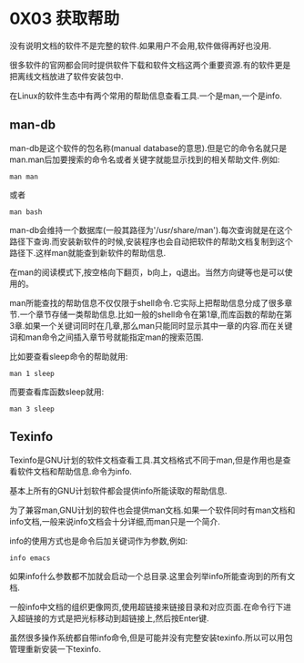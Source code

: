 # 0X03 获取帮助

没有说明文档的软件不是完整的软件.如果用户不会用,软件做得再好也没用.

很多软件的官网都会同时提供软件下载和软件文档这两个重要资源.有的软件更是把离线文档放进了软件安装包中.

在Linux的软件生态中有两个常用的帮助信息查看工具.一个是man,一个是info.

## man-db

man-db是这个软件的包名称(manual database的意思).但是它的命令名就只是man.man后加要搜索的命令名或者关键字就能显示找到的相关帮助文件.例如:

```shell
man man
```

或者

```shell
man bash
```

man-db会维持一个数据库(一般其路径为'/usr/share/man').每次查询就是在这个路径下查询.而安装新软件的时候,安装程序也会自动把软件的帮助文档复制到这个路径下.这样man就能查到新软件的帮助信息.

在man的阅读模式下,按空格向下翻页，b向上，q退出。当然方向键等也是可以使用的。

man所能查找的帮助信息不仅仅限于shell命令.它实际上把帮助信息分成了很多章节.一个章节存储一类帮助信息.比如一般的shell命令在第1章,而库函数的帮助在第3章.如果一个关键词同时在几章,那么man只能同时显示其中一章的内容.而在关键词和man命令之间插入章节号就能指定man的搜索范围.

比如要查看sleep命令的帮助就用:

```shell
man 1 sleep
```

而要查看库函数sleep就用:

```shell
man 3 sleep
```

## Texinfo

Texinfo是GNU计划的软件文档查看工具.其文档格式不同于man,但是作用也是查看软件文档和帮助信息.命令为info.

基本上所有的GNU计划软件都会提供info所能读取的帮助信息.

为了兼容man,GNU计划的软件也会提供man文档.如果一个软件同时有man文档和info文档,一般来说info文档会十分详细,而man只是一个简介.

info的使用方式也是命令后加关键词作为参数,例如:

```shell
info emacs
```

如果info什么参数都不加就会启动一个总目录.这里会列举info所能查询到的所有文档.

一般info中文档的组织更像网页,使用超链接来链接目录和对应页面.在命令行下进入超链接的方式是把光标移动到超链接上,然后按Enter键.

虽然很多操作系统都自带info命令,但是可能并没有完整安装texinfo.所以可以用包管理重新安装一下texinfo.
